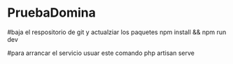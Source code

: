 # PruebaDomina

#baja el respositorio de git y actualziar los paquetes
npm install && npm run dev

#para arrancar el servicio usuar este comando
php artisan serve
